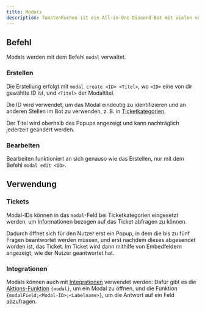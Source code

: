 ```yaml
---
title: Modals
description: TomatenKuchen ist ein All-in-One-Discord-Bot mit vielen verschiedenen Funktionen. Modals ("Forms") erlauben dir das Abfragen von Informationen, z. B. in Tickets, durch Popups in Discord.
---
```


## Befehl

Modals werden mit dem Befehl `modal` verwaltet.

### Erstellen

Die Erstellung erfolgt mit `modal create <ID> <Titel>`, wo `<ID>` eine von dir gewählte ID ist, und `<Titel>` der Modaltitel.

Die ID wird verwendet, um das Modal eindeutig zu identifizieren und an anderen Stellen im Bot zu verwenden, z. B. in [Ticketkategorien](/tickets/general).

Der Titel wird oberhalb des Popups angezeigt und kann nachträglich jederzeit geändert werden.

### Bearbeiten

Bearbeiten funktioniert an sich genauso wie das Erstellen, nur mit dem Befehl `modal edit <ID>`.

## Verwendung

### Tickets

Modal-IDs können in das `modal`-Feld bei Ticketkategorien eingesetzt werden, um Informationen bezogen auf das Ticket abfragen zu können.

Dadurch öffnet sich für den Nutzer erst ein Popup, in dem die bis zu fünf Fragen beantwortet werden müssen, und erst nachdem dieses abgesendet worden ist, das Ticket.
Im Ticket wird dann mithilfe von Embedfeldern angezeigt, wie der Nutzer geantwortet hat.

### Integrationen

Modals können auch mit [Integrationen](/integrations) verwendet werden: Dafür gibt es die [Aktions-Funktion](/functions/misc) `{modal}`, um ein Modal zu öffnen, und die Funktion `{modalField;<Modal-ID>;<Labelname>}`, um die Antwort auf ein Feld abzufragen.
